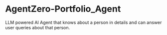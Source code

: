 # AgentZero-Portfolio_Agent
 LLM powered AI Agent that knows about a person in details and can answer user queries about that person. 
